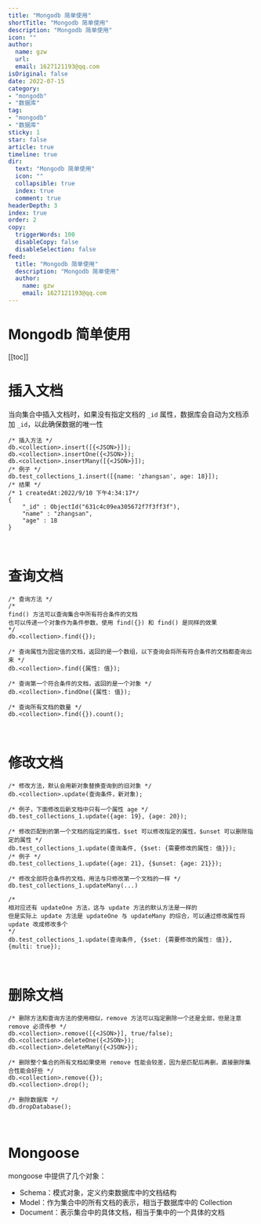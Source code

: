 ```yaml
---
title: "Mongodb 简单使用"
shortTitle: "Mongodb 简单使用"
description: "Mongodb 简单使用"
icon: ""
author: 
  name: gzw
  url: 
  email: 1627121193@qq.com
isOriginal: false
date: 2022-07-15
category: 
- "mongodb"
- "数据库"
tag:
- "mongodb"
- "数据库"
sticky: 1
star: false
article: true
timeline: true
dir:
  text: "Mongodb 简单使用"
  icon: ""
  collapsible: true
  index: true
  comment: true
headerDepth: 3
index: true
order: 2
copy:
  triggerWords: 100
  disableCopy: false
  disableSelection: false
feed:
  title: "Mongodb 简单使用"
  description: "Mongodb 简单使用"
  author:
    name: gzw
    email: 1627121193@qq.com
---
```






# Mongodb 简单使用

[[toc]]

# 插入文档

当向集合中插入文档时，如果没有指定文档的 `_id` 属性，数据库会自动为文档添加 `_id`，以此确保数据的唯一性

```mariadb
/* 插入方法 */
db.<collection>.insert([{<JSON>}]);
db.<collection>.insertOne({<JSON>});
db.<collection>.insertMany([{<JSON>}]);
/* 例子 */
db.test_collections_1.insert([{name: 'zhangsan', age: 18}]);
/* 结果 */
/* 1 createdAt:2022/9/10 下午4:34:17*/
{
	"_id" : ObjectId("631c4c09ea305672f7f3ff3f"),
	"name" : "zhangsan",
	"age" : 18
}
```



<br/>



# 查询文档

```mariadb
/* 查询方法 */
/* 
find() 方法可以查询集合中所有符合条件的文档
也可以传递一个对象作为条件参数，使用 find({}) 和 find() 是同样的效果 
*/
db.<collection>.find({});

/* 查询属性为固定值的文档，返回的是一个数组，以下查询会将所有符合条件的文档都查询出来 */
db.<collection>.find({属性: 值});

/* 查询第一个符合条件的文档，返回的是一个对象 */
db.<collection>.findOne({属性: 值});

/* 查询所有文档的数量 */
db.<collection>.find({}).count();
```



<br/>



# 修改文档

```mariadb
/* 修改方法，默认会用新对象替换查询到的旧对象 */
db.<collection>.update(查询条件，新对象);
 
/* 例子，下面修改后新文档中只有一个属性 age */
db.test_collections_1.update({age: 19}, {age: 20});

/* 修改匹配到的第一个文档的指定的属性，$set 可以修改指定的属性，$unset 可以删除指定的属性 */
db.test_collections_1.update(查询条件, {$set: {需要修改的属性: 值}});
/* 例子 */
db.test_collections_1.update({age: 21}, {$unset: {age: 21}});

/* 修改全部符合条件的文档，用法与只修改第一个文档的一样 */
db.test_collections_1.updateMany(...)

/* 
相对应还有 updateOne 方法，这与 update 方法的默认方法是一样的
但是实际上 update 方法是 updateOne 与 updateMany 的综合，可以通过修改属性将 update 改成修改多个
*/
db.test_collections_1.update(查询条件, {$set: {需要修改的属性: 值}}, {multi: true});
```



<br/>



# 删除文档

```mariadb
/* 删除方法和查询方法的使用相似，remove 方法可以指定删除一个还是全部，但是注意 remove 必须传参 */
db.<collection>.remove([{<JSON>}], true/false);
db.<collection>.deleteOne({<JSON>});
db.<collection>.deleteMany({<JSON>});

/* 删除整个集合的所有文档如果使用 remove 性能会较差，因为是匹配后再删，直接删除集合性能会好些 */
db.<collection>.remove({}); 
db.<collection>.drop();

/* 删除数据库 */
db.dropDatabase();
```



<br/>



# Mongoose

mongoose 中提供了几个对象：

- Schema：模式对象，定义约束数据库中的文档结构
- Model：作为集合中的所有文档的表示，相当于数据库中的 Collection
- Document：表示集合中的具体文档，相当于集中的一个具体的文档